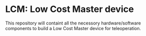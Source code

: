 # LCM: Low Cost Master device
This repository will containt all the necessory hardware/software components to build a Low Cost Master device for teleoperation.
